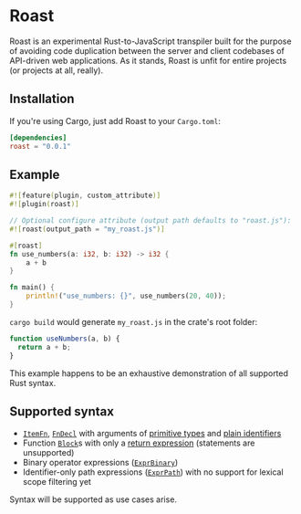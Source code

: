 # Roast

Roast is an experimental Rust-to-JavaScript transpiler built for the purpose of avoiding code duplication between the server and client codebases of API-driven web applications. As it stands, Roast is unfit for entire projects (or projects at all, really).

## Installation

If you're using Cargo, just add Roast to your `Cargo.toml`:

```toml
[dependencies]
roast = "0.0.1"
```

## Example

```rust
#![feature(plugin, custom_attribute)]
#![plugin(roast)]

// Optional configure attribute (output path defaults to "roast.js"):
#![roast(output_path = "my_roast.js")]

#[roast]
fn use_numbers(a: i32, b: i32) -> i32 {
    a + b
}

fn main() {
    println!("use_numbers: {}", use_numbers(20, 40));
}
```

`cargo build` would generate `my_roast.js` in the crate's root folder:

```js
function useNumbers(a, b) {
  return a + b;
}
```

This example happens to be an exhaustive demonstration of all supported Rust syntax.

## Supported syntax

* [`ItemFn`](http://doc.rust-lang.org/syntax/ast/enum.Item_.html#variant.ItemFn), [`FnDecl`](http://doc.rust-lang.org/syntax/ast/struct.FnDecl.html) with arguments of [primitive types](http://doc.rust-lang.org/rustc/middle/astconv_util/fn.ast_ty_to_prim_ty.html) and [plain identifiers](http://doc.rust-lang.org/syntax/ast/enum.Pat_.html#variant.PatIdent)
* Function [`Block`](http://doc.rust-lang.org/syntax/ast/struct.Block.html)s with only a [return expression](http://doc.rust-lang.org/syntax/ast/struct.Block.html#structfield.expr) (statements are unsupported)
* Binary operator expressions ([`ExprBinary`](http://doc.rust-lang.org/syntax/ast/enum.Expr_.html#variant.ExprBinary))
* Identifier-only path expressions ([`ExprPath`](http://doc.rust-lang.org/syntax/ast/enum.Expr_.html#variant.ExprPath)) with no support for lexical scope filtering yet

Syntax will be supported as use cases arise.

